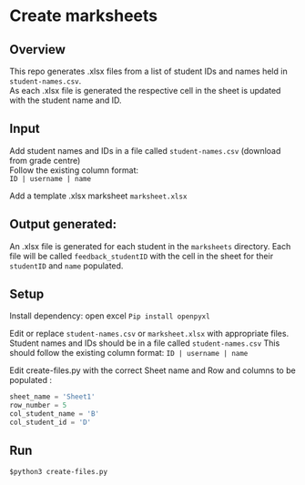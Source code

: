 # Create marksheets  

## Overview  

This repo generates .xlsx files from a list of student IDs and names held in ```student-names.csv```.  
As each .xlsx file is generated the respective cell in the sheet is updated with the student name and ID.  

## Input
Add student names and IDs in a file called ```student-names.csv``` (download from grade centre)  
Follow the existing column format:  
```ID | username | name```  

Add a template .xlsx marksheet ```marksheet.xlsx```  

## Output generated:
An .xlsx file is generated for each student in the ```marksheets``` directory. Each file will be called ```feedback_studentID``` with the cell in the sheet for their ```studentID``` and ```name``` populated.

## Setup
Install dependency: open excel
```Pip install openpyxl```

Edit or replace  ```student-names.csv``` or  ```marksheet.xlsx```  with appropriate files.
Student names and IDs should be in a file called ```student-names.csv```
This should follow the existing column format:
```ID | username | name ``` 

Edit create-files.py with the correct Sheet name and Row and columns to be populated :  
```python
sheet_name = 'Sheet1'  
row_number = 5  
col_student_name = 'B'  
col_student_id = 'D'
```  

## Run
```$python3 create-files.py```  

